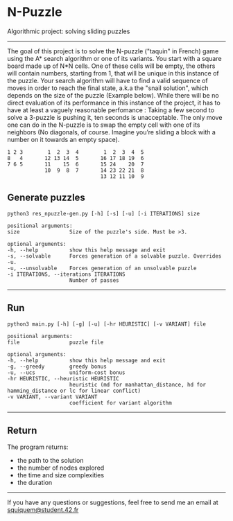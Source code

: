 # N-Puzzle

Algorithmic project: solving sliding puzzles
____

The goal of this project is to solve the N-puzzle ("taquin" in French) game using the A* search algorithm or one of its variants.
You start with a square board made up of N*N cells. One of these cells will be empty, the others will contain numbers, starting from 1, that will be unique in this instance of the puzzle.
Your search algorithm will have to find a valid sequence of moves in order to reach the final state, a.k.a the "snail solution", which depends on the size of the puzzle (Example below). While there will be no direct evaluation of its performance in this instance of the project, it has to have at least a vaguely reasonable perfomance : Taking a few second to solve a 3-puzzle is pushing it, ten seconds is unacceptable.
The only move one can do in the N-puzzle is to swap the empty cell with one of its neighbors (No diagonals, of course. Imagine you’re sliding a block with a number on it towards an empty space).

	1 2 3		 1  2  3  4		   1  2  3  4  5
	8   4		12 13 14  5		  16 17 18 19  6
	7 6 5		11    15  6		  15 24    20  7
	     		10  9  8  7		  14 23 22 21  8
	     		           		  13 12 11 10  9

## Generate puzzles

	python3 res_npuzzle-gen.py [-h] [-s] [-u] [-i ITERATIONS] size

	positional arguments:
	size                Size of the puzzle's side. Must be >3.

	optional arguments:
	-h, --help          show this help message and exit
	-s, --solvable      Forces generation of a solvable puzzle. Overrides -u.
	-u, --unsolvable    Forces generation of an unsolvable puzzle
	-i ITERATIONS, --iterations ITERATIONS
                        Number of passes
____

## Run

	python3 main.py [-h] [-g] [-u] [-hr HEURISTIC] [-v VARIANT] file

	positional arguments:
	file                puzzle file

	optional arguments:
	-h, --help          show this help message and exit
	-g, --greedy        greedy bonus
	-u, --ucs           uniform-cost bonus
	-hr HEURISTIC, --heuristic HEURISTIC
                        heuristic (md for manhattan_distance, hd for hamming_distance or lc for linear conflict)
	-v VARIANT, --variant VARIANT
                        coefficient for variant algorithm
____

## Return

The program returns:
- the path to the solution
- the number of nodes explored
- the time and size complexities
- the duration
____

If you have any questions or suggestions, feel free to send me an email at squiquem@student.42.fr
